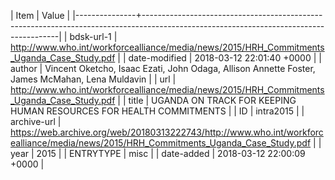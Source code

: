 | Item          | Value                                                                                                                                 |
|---------------+---------------------------------------------------------------------------------------------------------------------------------------|
| bdsk-url-1    | http://www.who.int/workforcealliance/media/news/2015/HRH_Commitments_Uganda_Case_Study.pdf                                            |
| date-modified | 2018-03-12 22:01:40 +0000                                                                                                             |
| author        | Vincent Oketcho, Isaac Ezati, John Odaga, Allison Annette Foster, James McMahan, Lena Muldavin                                        |
| url           | http://www.who.int/workforcealliance/media/news/2015/HRH_Commitments_Uganda_Case_Study.pdf                                            |
| title         | UGANDA ON TRACK FOR KEEPING HUMAN RESOURCES FOR HEALTH COMMITMENTS                                                                    |
| ID            | intra2015                                                                                                                             |
| archive-url   | https://web.archive.org/web/20180313222743/http://www.who.int/workforcealliance/media/news/2015/HRH_Commitments_Uganda_Case_Study.pdf |
| year          | 2015                                                                                                                                  |
| ENTRYTYPE     | misc                                                                                                                                  |
| date-added    | 2018-03-12 22:00:09 +0000                                                                                                             |
